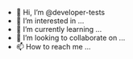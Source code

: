 - 👋 Hi, I’m @developer-tests
- 👀 I’m interested in ...
- 🌱 I’m currently learning ...
- 💞️ I’m looking to collaborate on ...
- 📫 How to reach me ...

<!---
developer-tests/developer-tests is a ✨ special ✨ repository because its `README.md` (this file) appears on your GitHub profile.
You can click the Preview link to take a look at your changes.
--->
